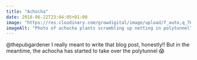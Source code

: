 ```yaml
---
title: "Achocha"
date: 2018-06-22T23:04:05+01:00
image: "https://res.cloudinary.com/growdigital/image/upload/f_auto,q_70,w_736/v1544220260/achocha-42957764841.jpg"
imageAlt: "Photo of achocha plants scrambling up netting in polytunnel"
---
```


@thepubgardener I really meant to write that blog post, honestly!! But in the meantime, the achocha has started to take over the polytunnel 😱
